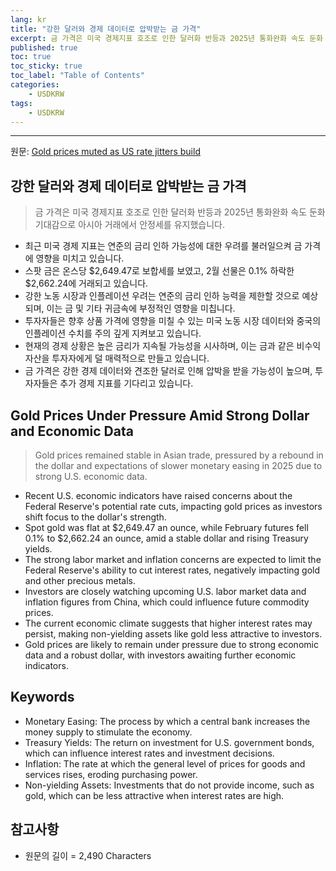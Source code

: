 ```yaml
---
lang: kr
title: "강한 달러와 경제 데이터로 압박받는 금 가격"
excerpt: 금 가격은 미국 경제지표 호조로 인한 달러화 반등과 2025년 통화완화 속도 둔화 기대감으로 아시아 거래에서 안정세를 유지했습니다.
published: true
toc: true
toc_sticky: true
toc_label: "Table of Contents"
categories:
    - USDKRW
tags:
    - USDKRW
---
```


---

  원문: [Gold prices muted as US rate jitters build](https://www.investing.com/news/commodities-news/gold-prices-muted-as-us-rate-jitters-build-3801835)

## 강한 달러와 경제 데이터로 압박받는 금 가격

> 금 가격은 미국 경제지표 호조로 인한 달러화 반등과 2025년 통화완화 속도 둔화 기대감으로 아시아 거래에서 안정세를 유지했습니다.


- 최근 미국 경제 지표는 연준의 금리 인하 가능성에 대한 우려를 불러일으켜 금 가격에 영향을 미치고 있습니다.
- 스팟 금은 온스당 $2,649.47로 보합세를 보였고, 2월 선물은 0.1% 하락한 $2,662.24에 거래되고 있습니다.
- 강한 노동 시장과 인플레이션 우려는 연준의 금리 인하 능력을 제한할 것으로 예상되며, 이는 금 및 기타 귀금속에 부정적인 영향을 미칩니다.
- 투자자들은 향후 상품 가격에 영향을 미칠 수 있는 미국 노동 시장 데이터와 중국의 인플레이션 수치를 주의 깊게 지켜보고 있습니다.
- 현재의 경제 상황은 높은 금리가 지속될 가능성을 시사하며, 이는 금과 같은 비수익 자산을 투자자에게 덜 매력적으로 만들고 있습니다.
- 금 가격은 강한 경제 데이터와 견조한 달러로 인해 압박을 받을 가능성이 높으며, 투자자들은 추가 경제 지표를 기다리고 있습니다.

## Gold Prices Under Pressure Amid Strong Dollar and Economic Data

> Gold prices remained stable in Asian trade, pressured by a rebound in the dollar and expectations of slower monetary easing in 2025 due to strong U.S. economic data.


- Recent U.S. economic indicators have raised concerns about the Federal Reserve's potential rate cuts, impacting gold prices as investors shift focus to the dollar's strength.
- Spot gold was flat at $2,649.47 an ounce, while February futures fell 0.1% to $2,662.24 an ounce, amid a stable dollar and rising Treasury yields.
- The strong labor market and inflation concerns are expected to limit the Federal Reserve's ability to cut interest rates, negatively impacting gold and other precious metals.
- Investors are closely watching upcoming U.S. labor market data and inflation figures from China, which could influence future commodity prices.
- The current economic climate suggests that higher interest rates may persist, making non-yielding assets like gold less attractive to investors.
- Gold prices are likely to remain under pressure due to strong economic data and a robust dollar, with investors awaiting further economic indicators.

## Keywords

- Monetary Easing: The process by which a central bank increases the money supply to stimulate the economy.
- Treasury Yields: The return on investment for U.S. government bonds, which can influence interest rates and investment decisions.
- Inflation: The rate at which the general level of prices for goods and services rises, eroding purchasing power.
- Non-yielding Assets: Investments that do not provide income, such as gold, which can be less attractive when interest rates are high.

## 참고사항

- 원문의 길이 = 2,490 Characters

